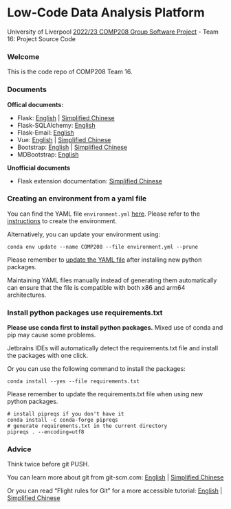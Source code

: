 # Low-Code Data Analysis Platform

University of
Liverpool [2022/23 COMP208 Group Software Project](https://tulip.liv.ac.uk/mods/student/COMP208_202223.htm) - Team 16:
Project Source Code

### Welcome

This is the code repo of COMP208 Team 16.

### Documents

**Offical documents:**

* Flask: [English](https://flask.palletsprojects.com/en/latest/) | [Simplified Chinese](https://dormousehole.readthedocs.io/en/latest/)
* Flask-SQLAlchemy: [English](https://flask-sqlalchemy.palletsprojects.com/en/latest/)
* Flask-Email: [English](https://pythonhosted.org/Flask-Mail/)
* Vue: [English](https://vuejs.org/guide/introduction.html) | [Simplified Chinese](https://cn.vuejs.org/guide/introduction.html)
* Bootstrap: [English](https://getbootstrap.com/docs/5.3/getting-started/introduction/) | [Simplified Chinese](https://v5.bootcss.com/docs/getting-started/introduction/)
* MDBootstrap: [English](https://mdbootstrap.com/)

**Unofficial documents**

* Flask extension documentation: [Simplified Chinese](https://wizardforcel.gitbooks.io/flask-extension-docs/content/)

### Creating an environment from a yaml file

You can find the YAML file `environment.yml` [here](./misc/conda_env_config). Please refer to
the [instructions](https://conda.io/projects/conda/en/latest/user-guide/tasks/manage-environments.html#creating-an-environment-from-an-environment-yml-file)
to create the environment.

Alternatively, you can update your environment using:

```shell
conda env update --name COMP208 --file environment.yml --prune
```

Please remember
to [update the YAML file](https://conda.io/projects/conda/en/latest/user-guide/tasks/manage-environments.html#creating-an-environment-file-manually)
after installing new python packages.

Maintaining YAML files manually instead of generating them automatically can ensure that the file is compatible with
both x86 and arm64 architectures.

### Install python packages use requirements.txt

**Please use conda first to install python packages.** Mixed use of conda and pip may cause some problems.

Jetbrains IDEs will automatically detect the requirements.txt file and install the packages with one click.

Or you can use the following command to install the packages:

```shell
conda install --yes --file requirements.txt
```    

Please remember to update the requirements.txt file when using new python packages.

```shell
# install pipreqs if you don't have it
conda install -c conda-forge pipreqs
# generate requirements.txt in the current directory
pipreqs . --encoding=utf8
```

### Advice

Think twice before git PUSH.

You can learn more about git from git-scm.com: [English](https://git-scm.com/book/en/v2)
| [Simplified Chinese](https://git-scm.com/book/zh/v2)

Or you can read “Flight rules for Git” for a more accessible
tutorial: [English](https://github.com/k88hudson/git-flight-rules/blob/master/README.md)
| [Simplified Chinese](https://github.com/k88hudson/git-flight-rules/blob/master/README_zh-CN.md)
